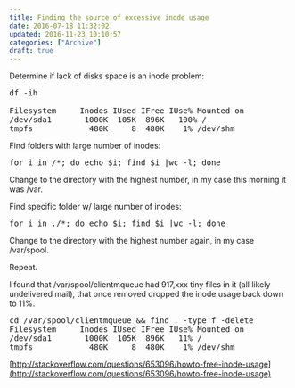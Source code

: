 ```yaml
---
title: Finding the source of excessive inode usage
date: 2016-07-18 11:32:02
updated: 2016-11-23 10:10:57
categories: ["Archive"]
draft: true
---
```


Determine if lack of disks space is an inode problem:
<pre class="prettyprint">
df -ih

Filesystem     Inodes IUsed IFree IUse% Mounted on
/dev/sda1       1000K  105K  896K   100% /
tmpfs            480K     8  480K    1% /dev/shm
</pre>

Find folders with large number of inodes:
<pre class="prettyprint">
for i in /*; do echo $i; find $i |wc -l; done
</pre>

Change to the directory with the highest number, in my case this morning it was /var.

Find specific folder w/ large number of inodes:
<pre class="prettyprint">
for i in ./*; do echo $i; find $i |wc -l; done
</pre>

Change to the directory with the highest number again, in my case /var/spool.

Repeat.

I found that /var/spool/clientmqueue had 917,xxx tiny files in it (all likely undelivered mail), that once removed dropped the inode usage back down to 11%.
<pre class="prettyprint">
cd /var/spool/clientmqueue && find . -type f -delete
Filesystem     Inodes IUsed IFree IUse% Mounted on
/dev/sda1       1000K  105K  896K   11% /
tmpfs            480K     8  480K    1% /dev/shm
</pre>

[http://stackoverflow.com/questions/653096/howto-free-inode-usage](http://stackoverflow.com/questions/653096/howto-free-inode-usage)